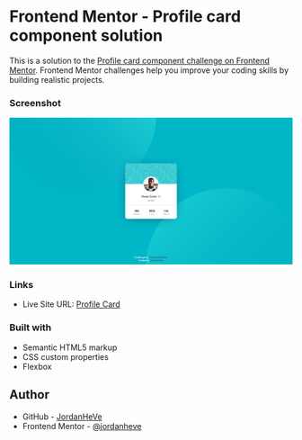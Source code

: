 # Frontend Mentor - Profile card component solution

This is a solution to the [Profile card component challenge on Frontend Mentor](https://www.frontendmentor.io/challenges/profile-card-component-cfArpWshJ). Frontend Mentor challenges help you improve your coding skills by building realistic projects. 


### Screenshot

<img src="./images/screenshot.png" alt="screenshot">

### Links

- Live Site URL: [Profile Card](https://jordanheve.github.io/Profile-card-component/)

### Built with

- Semantic HTML5 markup
- CSS custom properties
- Flexbox

## Author

- GitHub - [JordanHeVe](https://github.com/jordanheve)
- Frontend Mentor - [@jordanheve](https://www.frontendmentor.io/profile/jordanheve)

